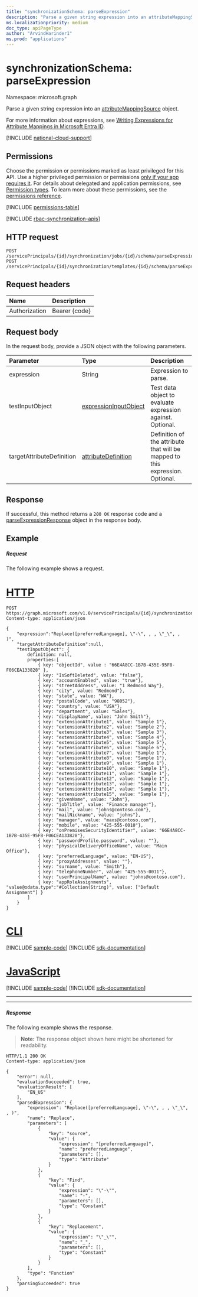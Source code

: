 ```yaml
---
title: "synchronizationSchema: parseExpression"
description: "Parse a given string expression into an attributeMappingSource object."
ms.localizationpriority: medium
doc_type: apiPageType
author: "ArvindHarinder1"
ms.prod: "applications"
---
```


# synchronizationSchema: parseExpression

Namespace: microsoft.graph

Parse a given string expression into an [attributeMappingSource](../resources/synchronization-attributemappingsource.md) object.

For more information about expressions, see [Writing Expressions for Attribute Mappings in Microsoft Entra ID](/azure/active-directory/active-directory-saas-writing-expressions-for-attribute-mappings).

[!INCLUDE [national-cloud-support](../../includes/global-us.md)]

## Permissions
Choose the permission or permissions marked as least privileged for this API. Use a higher privileged permission or permissions [only if your app requires it](/graph/permissions-overview#best-practices-for-using-microsoft-graph-permissions). For details about delegated and application permissions, see [Permission types](/graph/permissions-overview#permission-types). To learn more about these permissions, see the [permissions reference](/graph/permissions-reference).

<!-- { "blockType": "permissions", "name": "synchronization_synchronizationschema_parseexpression" } -->
[!INCLUDE [permissions-table](../includes/permissions/synchronization-synchronizationschema-parseexpression-permissions.md)]

[!INCLUDE [rbac-synchronization-apis](../includes/rbac-for-apis/rbac-synchronization-apis.md)]

## HTTP request
<!-- { "blockType": "ignored" } -->
```http
POST /servicePrincipals/{id}/synchronization/jobs/{id}/schema/parseExpression
POST /servicePrincipals/{id}/synchronization/templates/{id}/schema/parseExpression

```
## Request headers
| Name       | Description|
|:---------------|:----------|
| Authorization  | Bearer {code}|

## Request body
In the request body, provide a JSON object with the following parameters.

| Parameter       | Type    |Description|
|:---------------|:--------|:----------|
|expression               |String               |Expression to parse.|
|testInputObject          |[expressionInputObject](../resources/synchronization-expressioninputobject.md)|Test data object to evaluate expression against. Optional.|
|targetAttributeDefinition|[attributeDefinition](../resources/synchronization-attributedefinition.md) |Definition of the attribute that will be mapped to this expression. Optional.|

## Response
If successful, this method returns a `200 OK` response code and a [parseExpressionResponse](../resources/synchronization-parseexpressionresponse.md) object in the response body.

## Example

##### Request
The following example shows a request.

# [HTTP](#tab/http)
<!-- {
  "blockType": "request",
  "name": "synchronizationschema_parseexpression"
}-->
```http
POST https://graph.microsoft.com/v1.0/servicePrincipals/{id}/synchronization/jobs/{id}/schema/parseExpression
Content-type: application/json

{
    "expression":"Replace([preferredLanguage], \"-\", , , \"_\", ,  )",
    "targetAttributeDefinition":null,
    "testInputObject": {
        definition: null,
        properties:[
            { key: "objectId", value : "66E4A8CC-1B7B-435E-95F8-F06CEA133828" },
            { key: "IsSoftDeleted", value: "false"},
            { key: "accountEnabled", value: "true"},
            { key: "streetAddress", value: "1 Redmond Way"},
            { key: "city", value: "Redmond"},
            { key: "state", value: "WA"},
            { key: "postalCode", value: "98052"},
            { key: "country", value: "USA"},
            { key: "department", value: "Sales"},
            { key: "displayName", value: "John Smith"},
            { key: "extensionAttribute1", value: "Sample 1"},
            { key: "extensionAttribute2", value: "Sample 2"},
            { key: "extensionAttribute3", value: "Sample 3"},
            { key: "extensionAttribute4", value: "Sample 4"},
            { key: "extensionAttribute5", value: "Sample 5"},
            { key: "extensionAttribute6", value: "Sample 6"},
            { key: "extensionAttribute7", value: "Sample 1"},
            { key: "extensionAttribute8", value: "Sample 1"},
            { key: "extensionAttribute9", value: "Sample 1"},
            { key: "extensionAttribute10", value: "Sample 1"},
            { key: "extensionAttribute11", value: "Sample 1"},
            { key: "extensionAttribute12", value: "Sample 1"},
            { key: "extensionAttribute13", value: "Sample 1"},
            { key: "extensionAttribute14", value: "Sample 1"},
            { key: "extensionAttribute15", value: "Sample 1"},
            { key: "givenName", value: "John"},
            { key: "jobTitle", value: "Finance manager"},
            { key: "mail", value: "johns@contoso.com"},
            { key: "mailNickname", value: "johns"},
            { key: "manager", value: "maxs@contoso.com"},
            { key: "mobile", value: "425-555-0010"},
            { key: "onPremisesSecurityIdentifier", value: "66E4A8CC-1B7B-435E-95F8-F06CEA133828"},
            { key: "passwordProfile.password", value: ""},
            { key: "physicalDeliveryOfficeName", value: "Main Office"},
            { key: "preferredLanguage", value: "EN-US"},
            { key: "proxyAddresses", value: ""},
            { key: "surname", value: "Smith"},
            { key: "telephoneNumber", value: "425-555-0011"},
            { key: "userPrincipalName", value: "johns@contoso.com"},
            { key: "appRoleAssignments", "value@odata.type":"#Collection(String)", value: ["Default Assignment"] }
        ]
    }
}
```

# [CLI](#tab/cli)
[!INCLUDE [sample-code](../includes/snippets/cli/synchronizationschema-parseexpression-cli-snippets.md)]
[!INCLUDE [sdk-documentation](../includes/snippets/snippets-sdk-documentation-link.md)]

# [JavaScript](#tab/javascript)
[!INCLUDE [sample-code](../includes/snippets/javascript/synchronizationschema-parseexpression-javascript-snippets.md)]
[!INCLUDE [sdk-documentation](../includes/snippets/snippets-sdk-documentation-link.md)]

---

---

##### Response
The following example shows the response.

>**Note:** The response object shown here might be shortened for readability.

<!-- {
  "blockType": "response",
  "truncated": true,
  "@odata.type": "microsoft.graph.parseExpressionResponse"
} -->
```http
HTTP/1.1 200 OK
Content-type: application/json

{
    "error": null,
    "evaluationSucceeded": true,
    "evaluationResult": [
        "EN_US"
    ],
    "parsedExpression": {
        "expression": "Replace([preferredLanguage], \"-\", , , \"_\", , )",
        "name": "Replace",
        "parameters": [
            {
                "key": "source",
                "value": {
                    "expression": "[preferredLanguage]",
                    "name": "preferredLanguage",
                    "parameters": [],
                    "type": "Attribute"
                }
            },
            {
                "key": "Find",
                "value": {
                    "expression": "\"-\"",
                    "name": "-",
                    "parameters": [],
                    "type": "Constant"
                }
            },
            {
                "key": "Replacement",
                "value": {
                    "expression": "\"_\"",
                    "name": "_",
                    "parameters": [],
                    "type": "Constant"
                }
            }
        ],
        "type": "Function"
    },
    "parsingSucceeded": true
}
```

<!-- uuid: 8fcb5dbc-d5aa-4681-8e31-b001d5168d79
2015-10-25 14:57:30 UTC -->
<!--
{
  "type": "#page.annotation",
  "description": "synchronizationSchema: parseExpression",
  "keywords": "",
  "section": "documentation",
  "tocPath": "",
  "suppressions": [
    "Error: synchronizationschema_parseexpression/parsedExpression/parameters:
      Array expected members to be of type Collection(String) but found: Collection(Object)"
  ]
}
-->
